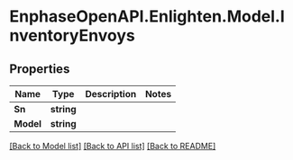 # EnphaseOpenAPI.Enlighten.Model.InventoryEnvoys

## Properties

Name | Type | Description | Notes
------------ | ------------- | ------------- | -------------
**Sn** | **string** |  | 
**Model** | **string** |  | 

[[Back to Model list]](../README.md#documentation-for-models) [[Back to API list]](../README.md#documentation-for-api-endpoints) [[Back to README]](../README.md)


